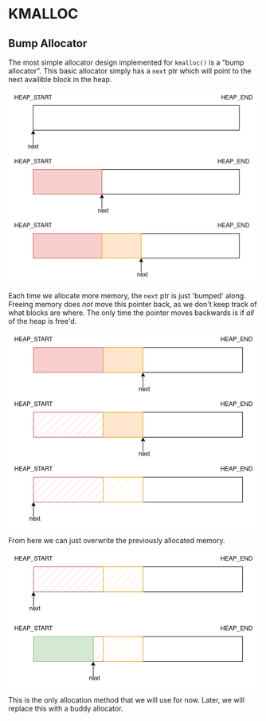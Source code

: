 # KMALLOC

## Bump Allocator

The most simple allocator design implemented for `kmalloc()` is a "bump allocator". This basic allocator simply has a `next` ptr which will point to the next availible block in the heap.

![Bump allocator diagram](assets/BUMP.png)

Each time we allocate more memory, the `next` ptr is just 'bumped' along. Freeing memory does *not* move this pointer back, as we don't keep track of what blocks are where. The only time the pointer moves backwards is if *all* of the heap is free'd.

![Bump allocator free](assets/BUMP_FREE.png)

From here we can just overwrite the previously allocated memory.

![Bump allocator overwrite](assets/BUMP_OVERWRITE.png)

This is the only allocation method that we will use for now. Later, we will replace this with a buddy allocator.